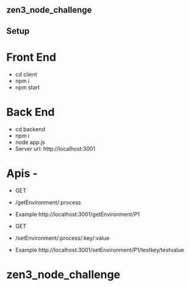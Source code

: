 ## zen3_node_challenge

## Setup

# Front End

- cd client
- npm i 
- npm start

# Back End

- cd backend
- npm i
- node app.js
- Server url: http://localhost:3001

# Apis -

 - GET 
 - /getEnvironment/:process
 - Example http://localhost:3001/getEnvironment/P1
 
 
 - GET 
 - /setEnvironment/:process/:key/:value
 - Example http://localhost:3001/setEnvironment/P1/testkey/testvalue
# zen3_node_challenge
